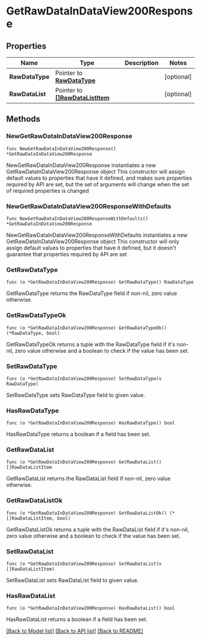# GetRawDataInDataView200Response

## Properties

Name | Type | Description | Notes
------------ | ------------- | ------------- | -------------
**RawDataType** | Pointer to [**RawDataType**](RawDataType.md) |  | [optional] 
**RawDataList** | Pointer to [**[]RawDataListItem**](RawDataListItem.md) |  | [optional] 

## Methods

### NewGetRawDataInDataView200Response

`func NewGetRawDataInDataView200Response() *GetRawDataInDataView200Response`

NewGetRawDataInDataView200Response instantiates a new GetRawDataInDataView200Response object
This constructor will assign default values to properties that have it defined,
and makes sure properties required by API are set, but the set of arguments
will change when the set of required properties is changed

### NewGetRawDataInDataView200ResponseWithDefaults

`func NewGetRawDataInDataView200ResponseWithDefaults() *GetRawDataInDataView200Response`

NewGetRawDataInDataView200ResponseWithDefaults instantiates a new GetRawDataInDataView200Response object
This constructor will only assign default values to properties that have it defined,
but it doesn't guarantee that properties required by API are set

### GetRawDataType

`func (o *GetRawDataInDataView200Response) GetRawDataType() RawDataType`

GetRawDataType returns the RawDataType field if non-nil, zero value otherwise.

### GetRawDataTypeOk

`func (o *GetRawDataInDataView200Response) GetRawDataTypeOk() (*RawDataType, bool)`

GetRawDataTypeOk returns a tuple with the RawDataType field if it's non-nil, zero value otherwise
and a boolean to check if the value has been set.

### SetRawDataType

`func (o *GetRawDataInDataView200Response) SetRawDataType(v RawDataType)`

SetRawDataType sets RawDataType field to given value.

### HasRawDataType

`func (o *GetRawDataInDataView200Response) HasRawDataType() bool`

HasRawDataType returns a boolean if a field has been set.

### GetRawDataList

`func (o *GetRawDataInDataView200Response) GetRawDataList() []RawDataListItem`

GetRawDataList returns the RawDataList field if non-nil, zero value otherwise.

### GetRawDataListOk

`func (o *GetRawDataInDataView200Response) GetRawDataListOk() (*[]RawDataListItem, bool)`

GetRawDataListOk returns a tuple with the RawDataList field if it's non-nil, zero value otherwise
and a boolean to check if the value has been set.

### SetRawDataList

`func (o *GetRawDataInDataView200Response) SetRawDataList(v []RawDataListItem)`

SetRawDataList sets RawDataList field to given value.

### HasRawDataList

`func (o *GetRawDataInDataView200Response) HasRawDataList() bool`

HasRawDataList returns a boolean if a field has been set.


[[Back to Model list]](../README.md#documentation-for-models) [[Back to API list]](../README.md#documentation-for-api-endpoints) [[Back to README]](../README.md)


